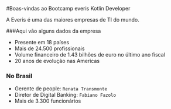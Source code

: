 #Boas-vindas ao Bootcamp everis Kotlin Developer

A Everis é uma das maiores empresas de TI do mundo.

###Aqui vão alguns dados da empresa

- Presente em 18 países
- Mais de 24.500 profissionais
- Volume financeiro de 1.43 bilhões de euro no último ano fiscal
- 20 anos de evolução nas Americas 

### No Brasil
- Gerente de people: `Renata Transmonte`
- Diretor de Digital Banking: `Fabiano Fazolo` 
- Mais de 3.300 funcionários

